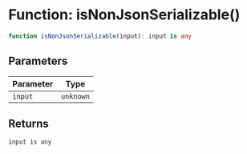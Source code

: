 # Function: isNonJsonSerializable()

```ts
function isNonJsonSerializable(input): input is any
```

## Parameters

| Parameter | Type |
| ------ | ------ |
| `input` | `unknown` |

## Returns

`input is any`
